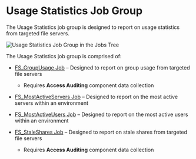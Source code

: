 # Usage Statistics Job Group

The Usage Statistics job group is designed to report on usage statistics from targeted file servers.

![Usage Statistics Job Group in the Jobs Tree](/img/versioned_docs/enterpriseauditor_11.6/enterpriseauditor/admin/hostmanagement/jobstree.webp)

The Usage Statistics job group is comprised of:

- [FS_GroupUsage Job](/versioned_docs/enterpriseauditor_11.6/enterpriseauditor/solutions/filesystem/activity/usagestatistics/fs_groupusage.md)
  – Designed to report on group usage from targeted file servers

    - Requires **Access Auditing** component data collection

- [FS_MostActiveServers Job](/versioned_docs/enterpriseauditor_11.6/enterpriseauditor/solutions/filesystem/activity/usagestatistics/fs_mostactiveservers.md)
  – Designed to report on the most active servers within an environment
- [FS_MostActiveUsers Job](/versioned_docs/enterpriseauditor_11.6/enterpriseauditor/solutions/filesystem/activity/usagestatistics/fs_mostactiveusers.md)
  – Designed to report on the most active users within an environment
- [FS_StaleShares Job](/versioned_docs/enterpriseauditor_11.6/enterpriseauditor/solutions/filesystem/activity/usagestatistics/fs_staleshares.md)
  – Designed to report on stale shares from targeted file servers

    - Requires **Access Auditing** component data collection
